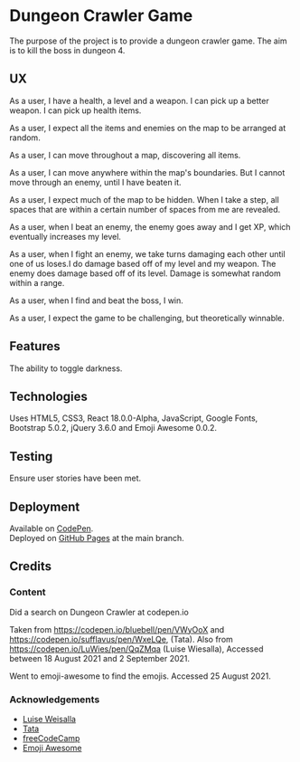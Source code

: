 # Dungeon Crawler Game

The purpose of the project is to provide a dungeon crawler game.  The aim is to kill the boss in dungeon 4.

## UX

As a user, I have a health, a level and a weapon.  I can pick up a better weapon.  I can pick up health items.

As a user, I expect all the items and enemies on the map to be arranged at random.

As a user, I can move throughout a map, discovering all items.

As a user, I can move anywhere within the map's boundaries.  But I cannot move through an enemy, until I have beaten it.

As a user, I expect much of the map to be hidden.  When I take a step, all spaces that are within a certain number of spaces from me are revealed.

As a user, when I beat an enemy, the enemy goes away and I get XP, which eventually increases my level.

As a user, when I fight an enemy, we take turns damaging each other until one of us loses.I do damage based off of my level and my weapon. 
The enemy does damage based off of its level. Damage is somewhat random within a range.

As a user, when I find and beat the boss, I win.

As a user, I expect the game to be challenging, but theoretically winnable.

## Features

The ability to toggle darkness.

## Technologies

Uses HTML5, CSS3, React 18.0.0-Alpha, JavaScript, Google Fonts, Bootstrap 5.0.2, jQuery 3.6.0 and Emoji Awesome 0.0.2.

## Testing

Ensure user stories have been met.

## Deployment

Available on [CodePen](https://codepen.io/derektypist/full/OJmYdbL).  
Deployed on [GitHub Pages](https://derektypist.github.io/dungeon-crawler-game) at the main branch.

## Credits

### Content

Did a search on Dungeon Crawler at codepen.io

Taken from https://codepen.io/bluebell/pen/VWyOoX and https://codepen.io/sufflavus/pen/WxeLQe, (Tata). 
Also from https://codepen.io/LuWies/pen/QqZMqa (Luise Wiesalla), Accessed between 18 August 2021 and 2 September 2021.

Went to emoji-awesome to find the emojis. Accessed 25 August 2021.

### Acknowledgements

- [Luise Weisalla](https://codepen.io/LuWies/pen/QqZMqa)
- [Tata](https://codepen.io/sufflavus/pen/WxeLQe)
- [freeCodeCamp](https://www.freecodecamp.org)
- [Emoji Awesome](https://ziishaned.github.io/emoji-awesome/)

